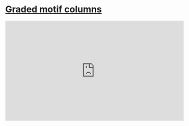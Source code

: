 # [Graded motif columns](/wilcom-docs/Summary/summary_-_create/Graded_motif_columns)

<iframe src="https://www.youtube.com/embed/viqW8ac9C68" frameborder="0" 
      allow="accelerometer; autoplay; clipboard-write; encrypted-media; gyroscope; picture-in-picture" 
      allowfullscreen="" style="width: 560px; height: 315px;">
</iframe>
